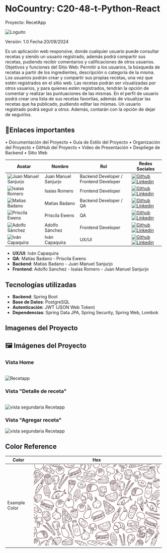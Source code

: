 

 # NoCountry: C20-48-t-Python-React

Proyecto: RecetApp

![Loguito](https://github.com/No-Country-simulation/C20-48-t-python-react/blob/main/Documentacion/logo2.jpg)

Versión: 1.0
Fecha:20/09/2024

Es un aplicación web responsive, donde cualquier usuario puede consultar recetas y siendo un usuario registrado, además podrá compartir sus recetas, pudiendo recibir comentarios y calificaciones de otros usuarios. ‌ Objetivos y funciones del Sitio Web: Permitir a los usuarios, la búsqueda de recetas a partir de los ingredientes, descripción o categoría de la misma. Los usuarios podrán crear y compartir sus propias recetas, una vez que estén registrados en el sitio web. Las recetas podrán ser visualizadas por otros usuarios, y para quienes estén registrados, tendrán la opción de comentar y realizar las puntuaciones de las mismas. En el perfil de usuario podrá crear una lista de sus recetas favoritas, además de visualizar las recetas que ha publicado, pudiendo editar las mismas. Un usuario registrado podrá seguir a otros. Además, contarán con la opción de dejar de seguirlos.






## 🔗Enlaces importantes

•	Documentación del Proyecto
•	Guía de Estilo del Proyecto
•	Organización del Proyecto
•	GitHub del Proyecto
•	Video de Presentación
•	Despliege de Backend
•	Sitio Web



| Avatar | Nombre | Rol | Redes Sociales |
| --- | --- | --- | --- |
| <img width="48" height="48" src="https://github.com/No-Country-simulation/C20-48-t-python-react/blob/main/Documentacion/57844658.png" alt="Juan Manuel Sanjurjo" /> | Juan Manuel Sanjurjo | Backend Developer / Frontend Developer | [![Github](https://skillicons.dev/icons?i=github)](https://github.com/JuanManuelSanjurjo) [![Linkedin](https://skillicons.dev/icons?i=linkedin)](https://www.linkedin.com) |
| <img width="48" height="48" src="https://github.com/No-Country-simulation/C20-48-t-python-react/blob/main/Documentacion/isaias.jfif" alt="Isaias Romero" /> | Isaias Romero | Frontend Developer | [![Github](https://skillicons.dev/icons?i=github)](https://github.com/Isa696) [![Linkedin](https://skillicons.dev/icons?i=linkedin)](https://www.linkedin.com/) |
| <img width="48" height="48" src="https://github.com/No-Country-simulation/C20-48-t-python-react/blob/main/Documentacion/mati.jfif" alt="Matias Badano" /> | Matias Badano | Backend Developer / QA | [![Github](https://skillicons.dev/icons?i=github)](https://github.com/MatiasJB95) [![Linkedin](https://skillicons.dev/icons?i=linkedin)](https://www.linkedin.com/in/matiasjb95/) |
| <img width="48" height="48" src="https://github.com/No-Country-simulation/C20-48-t-python-react/blob/main/Documentacion/pri.jfif" alt="Priscila Ewens" /> | Priscila Ewens | QA | [![Github](https://skillicons.dev/icons?i=github)](https://github.com/dafnepriscilaewens) [![Linkedin](https://skillicons.dev/icons?i=linkedin)](https://www.linkedin.com/) |
| <img width="48" height="48" src="https://github.com/No-Country-simulation/C20-48-t-python-react/blob/main/Documentacion/Adolfo.jpg" alt="Adolfo Sánchez" /> | Adolfo Sánchez | Frontend Developer | [![Github](https://skillicons.dev/icons?i=github)](https://github.com/Adolfsan99) [![Linkedin](https://skillicons.dev/icons?i=linkedin)](https://www.linkedin.com/in/adolfosanchezlopez) |
| <img width="48" height="48" src="https://github.com/No-Country-simulation/C20-48-t-python-react/blob/main/Documentacion/ivan.jpg" alt="Iván Capaquira" /> | Iván Capaquira | UX/UI | [![Github](https://skillicons.dev/icons?i=github)](https://github.com/quiraoficial) [![Linkedin](https://skillicons.dev/icons?i=linkedin)](https://www.linkedin.com/in/hectorcapaquira/) |

- **UX/UI**: Iván Capaquira
- **QA**: Matías Badano - Priscila Ewens 
- **Backend**: Matias Badano - Juan Manuel Sanjurjo
- **Frontend**:  Adolfo Sanchez - Isaías Romero - Juan Manuel Sanjurjo




## Tecnologías utilizadas

- **Backend**: Spring Boot
- **Base de Datos**: PostgreSQL
- **Autenticación**: JWT (JSON Web Token)
- **Dependencias**: Spring Data JPA, Spring Security, Spring Web, Lombok


## Imagenes del Proyecto

## 🖼️ Imágenes del Proyecto

<h3>Vista Home</h3>
<br>
<img width="400" height= "200" src="https://github.com/No-Country-simulation/C20-48-t-python-react/blob/main/Documentacion/cap1.jpg" alt="Recetapp" />
<br>
<h3>Vista "Detalle de receta"</h3>
<br>
<img width="150" height= "300" src="https://github.com/No-Country-simulation/C20-48-t-python-react/blob/main/Documentacion/lasagna.jpeg" alt="vista segundaria Recetapp" />
<br>
<h3>Vista "Agregar receta"</h3>
<img width="150" height= "300" src="https://github.com/No-Country-simulation/C20-48-t-python-react/blob/main/Documentacion/agregar receta.jpeg" alt="vista segundaria Recetapp" />

## Color Reference

| Color             | Hex                                                                |
| ----------------- | ------------------------------------------------------------------ |
| Example Color | ![fond](FrontEnd/src/assets/fondoapp2.png) 
